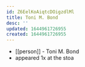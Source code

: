 ```yaml
---
id: Z6EelKoAiqtcDOigzdlMl
title: Toni M. Bond
desc: ''
updated: 1644961726955
created: 1644961726955
---
```



- [[person]] - Toni M. Bond
- appeared 1x at the stoa
